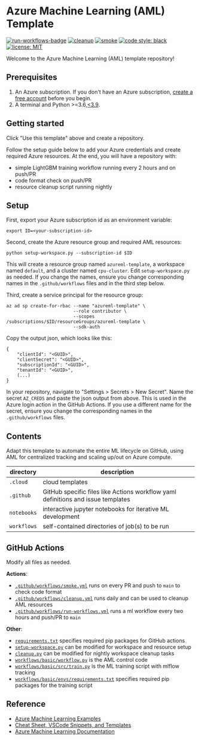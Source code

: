 # Azure Machine Learning (AML) Template

[![run-workflows-badge](https://github.com/Azure/azureml-template/workflows/run-workflows/badge.svg)](https://github.com/Azure/azureml-template/actions?query=workflow%3Arun-workflows)
[![cleanup](https://github.com/Azure/azureml-template/workflows/cleanup/badge.svg)](https://github.com/Azure/azureml-template/actions?query=workflow%3Acleanup)
[![smoke](https://github.com/Azure/azureml-template/workflows/smoke/badge.svg)](https://github.com/Azure/azureml-template/actions?query=workflow%3Asmoke)
[![code style: black](https://img.shields.io/badge/code%20style-black-000000.svg)](https://github.com/psf/black)
[![license: MIT](https://img.shields.io/badge/License-MIT-purple.svg)](LICENSE)

Welcome to the Azure Machine Learning (AML) template repository!

## Prerequisites

1. An Azure subscription. If you don't have an Azure subscription, [create a free account](https://aka.ms/AMLFree) before you begin.
2. A terminal and Python >=3.6,[\<3.9](https://pypi.org/project/azureml-core).

## Getting started

Click "Use this template" above and create a repository.

Follow the setup guide below to add your Azure credentials and create required Azure resources. At the end, you will have a repository with:

- simple LightGBM training workflow running every 2 hours and on push/PR
- code format check on push/PR
- resource cleanup script running nightly

## Setup

First, export your Azure subscription id as an environment variable:

```console
export ID=<your-subscription-id>
```

Second, create the Azure resource group and required AML resources:

```console
python setup-workspace.py --subscription-id $ID
```

This will create a resource group named `azureml-template`, a workspace named `default`, and a cluster named `cpu-cluster`. Edit `setup-workspace.py` as needed. If you change the names, ensure you change corresponding names in the `.github/workflows` files and in the third step below.

Third, create a service principal for the resource group:

```console
az ad sp create-for-rbac --name "azureml-template" \
                         --role contributor \
                         --scopes /subscriptions/$ID/resourceGroups/azureml-template \
                         --sdk-auth
```

Copy the output json, which looks like this:

```console
{
    "clientId": "<GUID>",
    "clientSecret": "<GUID>",
    "subscriptionId": "<GUID>",
    "tenantId": "<GUID>",
    (...)
}
```

In your repository, navigate to "Settings > Secrets > New Secret". Name the secret `AZ_CREDS` and paste the json output from above. This is used in the Azure login action in the GitHub Actions. If you use a different name for the secret, ensure you change the corresponding names in the `.github/workflows` files.

## Contents

Adapt this template to automate the entire ML lifecycle on GitHub, using AML for centralized tracking and scaling up/out on Azure compute.

|directory|description|
|-|-|
|`.cloud`|cloud templates|
|`.github`|GitHub specific files like Actions workflow yaml definitions and issue templates|
|`notebooks`|interactive jupyter notebooks for iterative ML development|
|`workflows`|self-contained directories of job(s) to be run|

## GitHub Actions

Modify all files as needed.

**Actions**:

- [`.github/workflows/smoke.yml`](.github/workflows/smoke.yml) runs on every PR and push to `main` to check code format
- [`.github/workflows/cleanup.yml`](.github/workflows/cleanup.yml) runs daily and can be used to cleanup AML resources
- [`.github/workflows/run-workflows.yml`](.github/workflows/run-workflows.yml) runs a ml workflow every two hours and push/PR to `main`

**Other**:

- [`requirements.txt`](requirements.txt) specifies required pip packages for GitHub actions
- [`setup-workspace.py`](setup-workspace.py) can be modified for workspace and resource setup
- [`cleanup.py`](cleanup.py) can be modified for nightly workspace cleanup tasks
- [`workflows/basic/workflow.py`](workflows/basic/workflow.py) is the AML control code
- [`workflows/basic/src/train.py`](workflows/basic/src/train.py) is the ML training script with mlflow tracking
- [`workflows/basic/envs/requirements.txt`](workflows/basic/envs/requirements.txt) specifies required pip packages for the training script

## Reference

- [Azure Machine Learning Examples](https://github.com/Azure/azureml-examples)
- [Cheat Sheet, VSCode Snippets, and Templates](https://azure.github.io/azureml-web)
- [Azure Machine Learning Documentation](https://docs.microsoft.com/azure/machine-learning)
